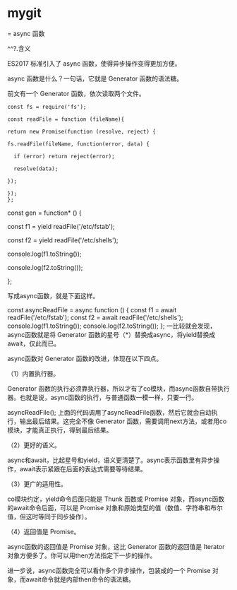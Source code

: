 # mygit 

= async 函数
 
^^?.含义 

ES2017 标准引入了 async 函数，使得异步操作变得更加方便。



async 函数是什么？一句话，它就是 Generator 函数的语法糖。

前文有一个 Generator 函数，依次读取两个文件。


    const fs = require('fs');

    const readFile = function (fileName){
 
    return new Promise(function (resolve, reject) {
  
    fs.readFile(fileName, function(error, data) {
    
      if (error) return reject(error);
      
      resolve(data);
      
    });
    
    });
    };


const gen = function* () {

  const f1 = yield readFile('/etc/fstab');
  
  const f2 = yield readFile('/etc/shells');
  
  console.log(f1.toString());
  
  console.log(f2.toString());
  
};


写成async函数，就是下面这样。

const asyncReadFile = async function () {
  const f1 = await readFile('/etc/fstab');
  const f2 = await readFile('/etc/shells');
  console.log(f1.toString());
  console.log(f2.toString());
};
一比较就会发现，async函数就是将 Generator 函数的星号（*）替换成async，将yield替换成await，仅此而已。

async函数对 Generator 函数的改进，体现在以下四点。

（1）内置执行器。

Generator 函数的执行必须靠执行器，所以才有了co模块，而async函数自带执行器。也就是说，async函数的执行，与普通函数一模一样，只要一行。

asyncReadFile();
上面的代码调用了asyncReadFile函数，然后它就会自动执行，输出最后结果。这完全不像 Generator 函数，需要调用next方法，或者用co模块，才能真正执行，得到最后结果。

（2）更好的语义。

async和await，比起星号和yield，语义更清楚了。async表示函数里有异步操作，await表示紧跟在后面的表达式需要等待结果。

（3）更广的适用性。

co模块约定，yield命令后面只能是 Thunk 函数或 Promise 对象，而async函数的await命令后面，可以是 Promise 对象和原始类型的值（数值、字符串和布尔值，但这时等同于同步操作）。

（4）返回值是 Promise。

async函数的返回值是 Promise 对象，这比 Generator 函数的返回值是 Iterator 对象方便多了。你可以用then方法指定下一步的操作。

进一步说，async函数完全可以看作多个异步操作，包装成的一个 Promise 对象，而await命令就是内部then命令的语法糖。
